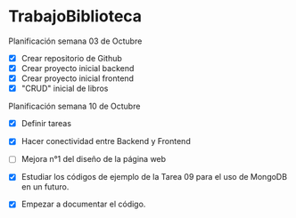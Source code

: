 # TrabajoBiblioteca

Planificación semana 03 de Octubre
- [x] Crear repositorio de Github
- [x] Crear proyecto inicial backend
- [x] Crear proyecto inicial frontend
- [x] "CRUD" inicial de libros

Planificación semana 10 de Octubre
- [x] Definir tareas 
- [x] Hacer conectividad entre Backend y Frontend
- [ ] Mejora n°1 del diseño de la página web
- [x] Estudiar los códigos de ejemplo de la Tarea 09 para el uso de MongoDB en un futuro.
- [x] Empezar a documentar el código.



